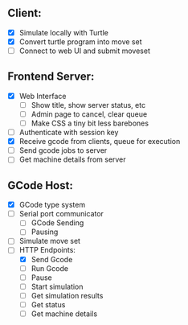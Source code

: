 ## Client:
- [x] Simulate locally with Turtle
- [x] Convert turtle program into move set
- [ ] Connect to web UI and submit moveset 

## Frontend Server:
- [x] Web Interface
    - [ ] Show title, show server status, etc
    - [ ] Admin page to cancel, clear queue
    - [ ] Make CSS a tiny bit less barebones
- [ ] Authenticate with session key
- [x] Receive gcode from clients, queue for execution
- [ ] Send gcode jobs to server
- [ ] Get machine details from server

## GCode Host:
- [x] GCode type system
- [ ] Serial port communicator
    - [ ] GCode Sending
    - [ ] Pausing
- [ ] Simulate move set
- [ ] HTTP Endpoints:
    - [x] Send Gcode
    - [ ] Run Gcode
    - [ ] Pause
    - [ ] Start simulation
    - [ ] Get simulation results
    - [ ] Get status
    - [ ] Get machine details
